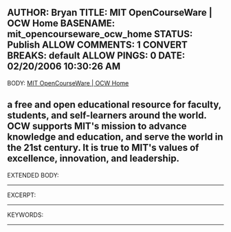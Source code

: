 AUTHOR: Bryan
TITLE: MIT OpenCourseWare | OCW Home
BASENAME: mit_opencourseware_ocw_home
STATUS: Publish
ALLOW COMMENTS: 1
CONVERT BREAKS: __default__
ALLOW PINGS: 0
DATE: 02/20/2006 10:30:26 AM
-----
BODY:
<a title="MIT OpenCourseWare | OCW Home" href="http://ocw.mit.edu/index.html">MIT OpenCourseWare | OCW Home</a>

a free and open educational resource for faculty, students, and self-learners around the world. OCW supports MIT's mission to advance knowledge and education, and serve the world in the 21st century. It is true to MIT's values of excellence, innovation, and leadership.
-----
EXTENDED BODY:

-----
EXCERPT:

-----
KEYWORDS:

-----


